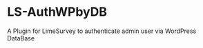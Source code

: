 LS-AuthWPbyDB
======================

A Plugin for LimeSurvey to authenticate admin user via WordPress DataBase



